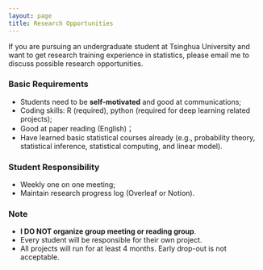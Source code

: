 ```yaml
---
layout: page
title: Research Opportunities
---
```


If you are pursuing an undergraduate student at Tsinghua University and want to get research training experience in statistics, please email me to discuss possible research opportunities.

### Basic Requirements

- Students need to be **self-motivated** and good at communications;
- Coding skills: R (required), python (required for deep learning related projects);
- Good at paper reading (English)；
- Have learned basic statistical courses already (e.g., probability theory, statistical inference, statistical computing, and linear model).

### Student Responsibility

- Weekly one on one meeting;
- Maintain research progress log (Overleaf or Notion).

### Note

- **I DO NOT organize group meeting or reading group**.
- Every student will be responsible for their own project.
- All projects will run for at least 4 months. Early drop-out is not acceptable.


